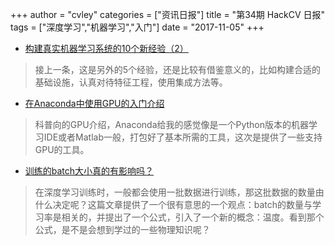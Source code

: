 +++
author = "cvley"
categories = ["资讯日报"]
title = "第34期 HackCV 日报"
tags = ["深度学习","机器学习","入门"]
date = "2017-11-05"
+++

- [构建真实机器学习系统的10个新经验（2）](https://medium.com/@xamat/10-more-lessons-learned-from-building-real-life-machine-learning-systems-part-ii-93fe7008fa9?from=hackcv&hmsr=hackcv.com&utm_medium=hackcv.com&utm_source=hackcv.com)

> 接上一条，这是另外的5个经验，还是比较有借鉴意义的，比如构建合适的基础设施，认真对待特征工程，使用集成方法等。

- [在Anaconda中使用GPU的入门介绍](https://www.anaconda.com/blog/developer-blog/getting-started-with-gpu-computing-in-anaconda/?from=hackcv&hmsr=hackcv.com&utm_medium=hackcv.com&utm_source=hackcv.com)

> 科普向的GPU介绍，Anaconda给我的感觉像是一个Python版本的机器学习IDE或者Matlab一般，打包好了基本所需的工具，这次是提供了一些支持GPU的工具。

- [训练的batch大小真的有影响吗？](https://blog.janestreet.com/does-batch-size-matter/?from=hackcv&hmsr=hackcv.com&utm_medium=hackcv.com&utm_source=hackcv.com)

> 在深度学习训练时，一般都会使用一批数据进行训练，那这批数据的数量由什么决定呢？这篇文章提供了一个很有意思的一个观点：batch的数量与学习率是相关的，并提出了一个公式，引入了一个新的概念：温度。看到那个公式，是不是会想到学过的一些物理知识呢？

